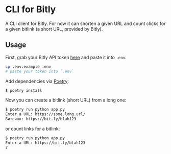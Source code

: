 # CLI for Bitly
A CLI client for Bitly. For now it can shorten a given URL and count clicks for a given bitlink (a short URL, provided by Bitly).

## Usage
First, grab your Bitly API token [here](https://app.bitly.com/settings/api/) and paste it into `.env`:

```sh
cp .env.example .env
# paste your token into `.env`
```

Add dependencies via [Poetry](https://python-poetry.org):

```sh
$ poetry install
```

Now you can create a bitlink (short URL) from a long one:

```sh
$ poetry run python app.py
Enter a URL: https://some.long.url/
Битлинк: https://bit.ly/blah123
```

or count links for a bitlink:

```sh
$ poetry run python app.py
Enter a URL: https://bit.ly/blah123
7
```
